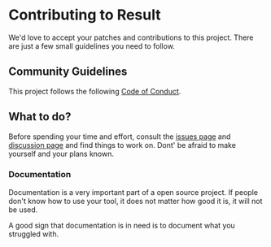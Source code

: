 # Contributing to Result
We'd love to accept your patches and contributions to this project. There are just a few small guidelines you need to follow.

## Community Guidelines
This project follows the following [Code of Conduct][code-of-conduct].

## What to do?
Before spending your time and effort, consult the [issues page][result:issues] and [discussion page][result:discussion] and find things to work on. Dont' be afraid to make yourself and your plans known.

### Documentation
Documentation is a very important part of a open source project. If people don't know how to use your tool, it does not matter how good it is, it will not be used.

A good sign that documentation is in need is to document what you struggled with.

[code-of-conduct]: https://github.com/alliander-opensource/Result/blob/master/CODE_OF_CONDUCT.md
[result:issues]: https://github.com/alliander-opensource/Result/issues
[result:discussion]: https://github.com/alliander-opensource/Result/discussions
